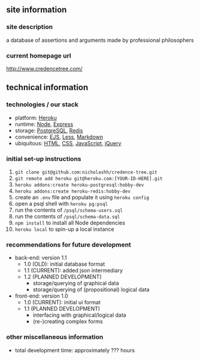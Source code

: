 
## site information

### site description

a database of assertions and arguments made by professional philosophers

### current homepage url

http://www.credencetree.com/

## technical information

### technologies / our stack

* platform:
  [Heroku](https://www.heroku.com/)
* runtime:
  [Node](https://nodejs.org/en/),
  [Express](http://expressjs.com/)
* storage:
  [PostgreSQL](https://www.postgresql.org/),
  [Redis](http://redis.io/)
* convenience:
  [EJS](http://ejs.co/),
  [Less](http://lesscss.org/),
  [Markdown](http://daringfireball.net/projects/markdown/)
* ubiquitous:
  [HTML](https://www.w3.org/html/),
  [CSS](https://www.w3.org/style/css/),
  [JavaScript](https://www.javascript.com/),
  [jQuery](https://jquery.com/)

### initial set-up instructions

1. `git clone git@github.com:nicholashh/credence-tree.git`
1. `git remote add heroku git@heroku.com:[YOUR-ID-HERE].git`
1. `heroku addons:create heroku-postgresql:hobby-dev`
1. `heroku addons:create heroku-redis:hobby-dev`
1. create an `.env` file and populate it using `heroku config`
1. open a psql shell with `heroku pg:psql`
  1. run the contents of `/psql/schema-users.sql`
  1. run the contents of `/psql/schema-data.sql`
1. `npm install` to install all Node dependencies
1. `heroku local` to spin-up a local instance

### recommendations for future development

* back-end: version 1.1
  * 1.0 (OLD): initial database format
  * 1.1 (CURRENT): added json intermediary
  * 1.2 (PLANNED DEVELOPMENT)
    * storage/querying of graphical data
    * storage/querying of (propositional) logical data
* front-end: version 1.0
  * 1.0 (CURRENT): initial ui format
  * 1.1 (PLANNED DEVELOPMENT)
    * interfacing with graphical/logical data
    * (re-)creating complex forms

### other miscellaneous information

* total development time: approximately ??? hours
